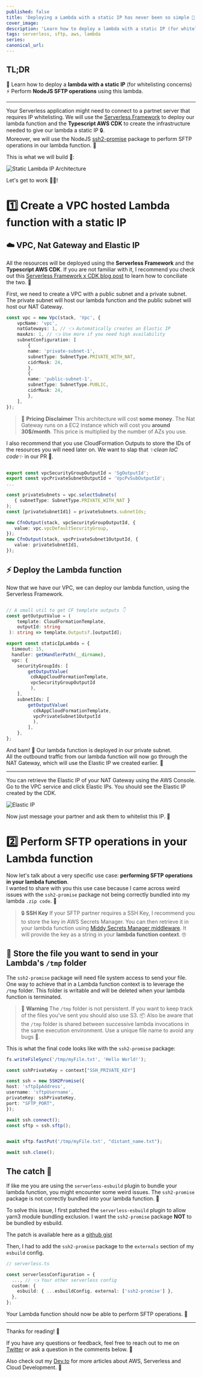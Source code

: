 ```yaml
---
published: false
title: 'Deploying a Lambda with a static IP has never been so simple 🍰'
cover_image:
description: 'Learn how to deploy a lambda with a static IP (for whitelisting concerns) and perform NodeJS SFTP operations using this lambda.'
tags: serverless, sftp, aws, lambda
series:
canonical_url:
---
```


## TL;DR <br>
🧠 Learn how to deploy a **lambda with a static IP** (for whitelisting concerns)
⚡ Perform **NodeJS SFTP operations** using this lambda. <br>

---

Your Serverless application might need to connect to a partnet server that requires IP whitelisting.
We will use the [Serverless Framework](https://www.serverless.com/) to deploy our lambda function and the **Typescript AWS CDK** to create the infrastructure needed to give our lambda a static IP 🔒. <br>
Moreover, we will use the NodeJS [ssh2-promise](https://www.npmjs.com/package/ssh2-promise) package to perform SFTP operations in our lambda function. 💽

This is what we will build 👷:

![Static Lambda IP Architecture](./assets/archi.png 'Logo Kumo')

Let's get to work 💪🔨!

# 1️⃣ Create a VPC hosted Lambda function with a static IP

## ☁️ VPC, Nat Gateway and Elastic IP

All the resources will be deployed using the **Serverless Framework** and the **Typescript AWS CDK**. If you are not familiar with it, I recommend you check out this [Serverless Framework x CDK blog post](https://dev.to/kumo/serverless-framework-aws-cdk-1dnf) to learn how to conciliate the two. 🤝

First, we need to create a VPC with a public subnet and a private subnet. The private subnet will host our lambda function and the public subnet will host our NAT Gateway. <br>

```ts
const vpc = new Vpc(stack, 'Vpc', {
	vpcName: 'vpc',
	natGateways: 1, // 👈 Automatically creates an Elastic IP
	maxAzs: 1, // 👈 Use more if you need high availability
	subnetConfiguration: [
		{
		name: 'private-subnet-1',
		subnetType: SubnetType.PRIVATE_WITH_NAT,
		cidrMask: 24,
		},
		{
		name: 'public-subnet-1',
		subnetType: SubnetType.PUBLIC,
		cidrMask: 24,
		},
	],
});
```
> 💸 **Pricing Disclaimer**
> This architecture will cost **some money**. The Nat Gateway runs on a EC2 instance which will cost you **around 30$/month**. This price is multiplied by the number of AZs you use. 
 
 I also recommend that you use CloudFormation Outputs to store the IDs of the resources you will need later on. We want to slap that *✨clean IaC code✨* in our PR 🫱.
 
 ```ts

export const vpcSecurityGroupOutputId = 'SgOutputId';
export const vpcPrivateSubnetOutputId = 'VpcPvSubOutputId';
...

const privateSubnets = vpc.selectSubnets(
	{ subnetType: SubnetType.PRIVATE_WITH_NAT }
);
const [privateSubnetId1] = privateSubnets.subnetIds;

new CfnOutput(stack, vpcSecurityGroupOutputId, {
	value: vpc.vpcDefaultSecurityGroup,
});
new CfnOutput(stack, vpcPrivateSubnet1OutputId, {
	value: privateSubnetId1,
});

```

## ⚡ Deploy the Lambda function

Now that we have our VPC, we can deploy our lambda function, using the Serverless Framework. 

```ts

// A small util to get CF template outputs 👇
const getOutputValue = (
	template: CloudFormationTemplate,
	outputId: string
 ): string => template.Outputs?.[outputId];

export const staticIpLambda = {
  timeout: 15,
  handler: getHandlerPath(__dirname),
  vpc: {
    securityGroupIds: [
		getOutputValue(
		 cdkAppCloudFormationTemplate,
		 vpcSecurityGroupOutputId
		 ),
	],
    subnetIds: [
		getOutputValue(
		  cdkAppCloudFormationTemplate,
		  vpcPrivateSubnet1OutputId
		  ),
		],
  	},
};
```

And bam! 🎉 Our lambda function is deployed in our private subnet. <br>
All the outbound traffic from our lambda function will now go through the NAT Gateway, which will use the Elastic IP we created earlier. 🚀

---

You can retrieve the Elastic IP of your NAT Gateway using the AWS Console.
Go to the VPC service and click Elastic IPs. You should see the Elastic IP created by the CDK. <br>

![Elastic IP](./assets/elasticIp.png 'Elastic IP')

Now just message your partner and ask them to whitelist this IP. 📩

# 2️⃣ Perform SFTP operations in your Lambda function

Now let's talk about a very specific use case: **performing SFTP operations in your lambda function**. <br>
I wanted to share with you this use case because I came across weird issues with the `ssh2-promise` package not being correctly bundled into my lambda `.zip code`. 🤯

> 🔒 **SSH Key** 
If your SFTP partner requires a SSH Key, I recommend you to store the key in AWS Secrets Manager. You can then retrieve it in your lambda function using [Middy Secrets Manager middleware](https://middy.js.org/docs/middlewares/secrets-manager/). It will provide the key as a string in your **lambda function context**. 🤓

## 💽 Store the file you want to send in your Lambda's `/tmp` folder

The `ssh2-promise` package will need file system access to send your file. One way to achieve that in a Lambda function context is to leverage the `/tmp` folder.
This folder is writable and will be deleted when your lambda function is terminated.

> 🚧 **Warning**
> The `/tmp` folder is not persistent. If you want to keep track of the files you've sent you should also use S3. 📦
> Also be aware that the `/tmp` folder is shared between successive lambda invocations in the same execution environment. Use a unique file name to avoid any bugs 🐛.

This is what the final code looks like with the `ssh2-promise` package:

```ts
fs.writeFileSync('/tmp/myFile.txt', 'Hello World!');

const sshPrivateKey = context["SSH_PRIVATE_KEY"]

const ssh = new SSH2Promise({
host: 'sftpIpAddress',
username: 'sftpUsername',
privateKey: sshPrivateKey,
port: "SFTP_PORT",
});

await ssh.connect();
const sftp = ssh.sftp();


await sftp.fastPut('/tmp/myFile.txt', "distant_name.txt");

await ssh.close();
```

## The catch 🎣

If like me you are using the `serverless-esbuild` plugin to bundle your lambda function, you might encounter some weird issues. 
The `ssh2-promise` package is not correctly bundled into your lambda function. 🤯

To solve this issue, I first patched the `serverless-esbuild` plugin to allow yarn3 module bundling exclusion. I want the `ssh2-promise` package **NOT** to be bundled by esbuild. 

The patch is available here as a [github gist](https://gist.github.com/valentinbeggi/07041590f2c42f93def7beed83466314)

Then, I had to add the `ssh2-promise` package to the `externals` section of my `esbuild` config. 

```ts
// serverless.ts

const serverlessConfiguration = {
  ..., // 👈 Your other serverless config
  custom: {
    esbuild: { ...esbuildConfig, external: ['ssh2-promise'] },
  },
};
```

Your Lambda function should now be able to perform SFTP operations. 🚀

---

Thanks for reading! 🙏

If you have any questions or feedback, feel free to reach out to me on [Twitter](https://twitter.com/valentinbeggi) or ask a question in the comments below. 🥸

Also check out my [Dev.to](https://dev.to/valentinbeggi) for more articles about AWS, Serverless and Cloud Development. 📝